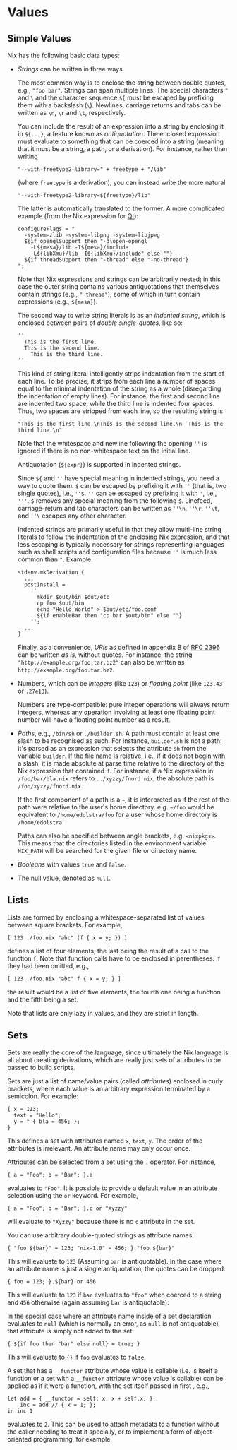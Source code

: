 # Values

## Simple Values

Nix has the following basic data types:

  - *Strings* can be written in three ways.
    
    The most common way is to enclose the string between double quotes,
    e.g., `"foo bar"`. Strings can span multiple lines. The special
    characters `"` and `\` and the character sequence `${` must be
    escaped by prefixing them with a backslash (`\`). Newlines, carriage
    returns and tabs can be written as `\n`, `\r` and `\t`,
    respectively.
    
    You can include the result of an expression into a string by
    enclosing it in `${...}`, a feature known as *antiquotation*. The
    enclosed expression must evaluate to something that can be coerced
    into a string (meaning that it must be a string, a path, or a
    derivation). For instance, rather than writing
    
        "--with-freetype2-library=" + freetype + "/lib"
    
    (where `freetype` is a derivation), you can instead write the more
    natural
    
        "--with-freetype2-library=${freetype}/lib"
    
    The latter is automatically translated to the former. A more
    complicated example (from the Nix expression for
    [Qt](http://www.trolltech.com/products/qt)):
    
        configureFlags = "
          -system-zlib -system-libpng -system-libjpeg
          ${if openglSupport then "-dlopen-opengl
            -L${mesa}/lib -I${mesa}/include
            -L${libXmu}/lib -I${libXmu}/include" else ""}
          ${if threadSupport then "-thread" else "-no-thread"}
        ";
    
    Note that Nix expressions and strings can be arbitrarily nested; in
    this case the outer string contains various antiquotations that
    themselves contain strings (e.g., `"-thread"`), some of which in
    turn contain expressions (e.g., `${mesa}`).
    
    The second way to write string literals is as an *indented string*,
    which is enclosed between pairs of *double single-quotes*, like so:
    
        ''
          This is the first line.
          This is the second line.
            This is the third line.
        ''
    
    This kind of string literal intelligently strips indentation from
    the start of each line. To be precise, it strips from each line a
    number of spaces equal to the minimal indentation of the string as a
    whole (disregarding the indentation of empty lines). For instance,
    the first and second line are indented two space, while the third
    line is indented four spaces. Thus, two spaces are stripped from
    each line, so the resulting string is
    
        "This is the first line.\nThis is the second line.\n  This is the third line.\n"
    
    Note that the whitespace and newline following the opening `''` is
    ignored if there is no non-whitespace text on the initial line.
    
    Antiquotation (`${expr}`) is supported in indented strings.
    
    Since `${` and `''` have special meaning in indented strings, you
    need a way to quote them. `$` can be escaped by prefixing it with
    `''` (that is, two single quotes), i.e., `''$`. `''` can be escaped
    by prefixing it with `'`, i.e., `'''`. `$` removes any special
    meaning from the following `$`. Linefeed, carriage-return and tab
    characters can be written as `''\n`, `''\r`, `''\t`, and `''\`
    escapes any other character.
    
    Indented strings are primarily useful in that they allow multi-line
    string literals to follow the indentation of the enclosing Nix
    expression, and that less escaping is typically necessary for
    strings representing languages such as shell scripts and
    configuration files because `''` is much less common than `"`.
    Example:
    
        stdenv.mkDerivation {
          ...
          postInstall =
            ''
              mkdir $out/bin $out/etc
              cp foo $out/bin
              echo "Hello World" > $out/etc/foo.conf
              ${if enableBar then "cp bar $out/bin" else ""}
            '';
          ...
        }
    
    Finally, as a convenience, *URIs* as defined in appendix B of
    [RFC 2396](http://www.ietf.org/rfc/rfc2396.txt) can be written *as
    is*, without quotes. For instance, the string
    `"http://example.org/foo.tar.bz2"` can also be written as
    `http://example.org/foo.tar.bz2`.

  - Numbers, which can be *integers* (like `123`) or *floating point*
    (like `123.43` or `.27e13`).
    
    Numbers are type-compatible: pure integer operations will always
    return integers, whereas any operation involving at least one
    floating point number will have a floating point number as a result.

  - *Paths*, e.g., `/bin/sh` or `./builder.sh`. A path must contain at
    least one slash to be recognised as such. For instance, `builder.sh`
    is not a path: it's parsed as an expression that selects the
    attribute `sh` from the variable `builder`. If the file name is
    relative, i.e., if it does not begin with a slash, it is made
    absolute at parse time relative to the directory of the Nix
    expression that contained it. For instance, if a Nix expression in
    `/foo/bar/bla.nix` refers to `../xyzzy/fnord.nix`, the absolute path
    is `/foo/xyzzy/fnord.nix`.
    
    If the first component of a path is a `~`, it is interpreted as if
    the rest of the path were relative to the user's home directory.
    e.g. `~/foo` would be equivalent to `/home/edolstra/foo` for a user
    whose home directory is `/home/edolstra`.
    
    Paths can also be specified between angle brackets, e.g.
    `<nixpkgs>`. This means that the directories listed in the
    environment variable `NIX_PATH` will be searched for the given file
    or directory name.

  - *Booleans* with values `true` and `false`.

  - The null value, denoted as `null`.

## Lists

Lists are formed by enclosing a whitespace-separated list of values
between square brackets. For example,

    [ 123 ./foo.nix "abc" (f { x = y; }) ]

defines a list of four elements, the last being the result of a call to
the function `f`. Note that function calls have to be enclosed in
parentheses. If they had been omitted, e.g.,

    [ 123 ./foo.nix "abc" f { x = y; } ]

the result would be a list of five elements, the fourth one being a
function and the fifth being a set.

Note that lists are only lazy in values, and they are strict in length.

## Sets

Sets are really the core of the language, since ultimately the Nix
language is all about creating derivations, which are really just sets
of attributes to be passed to build scripts.

Sets are just a list of name/value pairs (called *attributes*) enclosed
in curly brackets, where each value is an arbitrary expression
terminated by a semicolon. For example:

    { x = 123;
      text = "Hello";
      y = f { bla = 456; };
    }

This defines a set with attributes named `x`, `text`, `y`. The order of
the attributes is irrelevant. An attribute name may only occur once.

Attributes can be selected from a set using the `.` operator. For
instance,

    { a = "Foo"; b = "Bar"; }.a

evaluates to `"Foo"`. It is possible to provide a default value in an
attribute selection using the `or` keyword. For example,

    { a = "Foo"; b = "Bar"; }.c or "Xyzzy"

will evaluate to `"Xyzzy"` because there is no `c` attribute in the set.

You can use arbitrary double-quoted strings as attribute names:

    { "foo ${bar}" = 123; "nix-1.0" = 456; }."foo ${bar}"

This will evaluate to `123` (Assuming `bar` is antiquotable). In the
case where an attribute name is just a single antiquotation, the quotes
can be dropped:

    { foo = 123; }.${bar} or 456 

This will evaluate to `123` if `bar` evaluates to `"foo"` when coerced
to a string and `456` otherwise (again assuming `bar` is antiquotable).

In the special case where an attribute name inside of a set declaration
evaluates to `null` (which is normally an error, as `null` is not
antiquotable), that attribute is simply not added to the set:

    { ${if foo then "bar" else null} = true; }

This will evaluate to `{}` if `foo` evaluates to `false`.

A set that has a `__functor` attribute whose value is callable (i.e. is
itself a function or a set with a `__functor` attribute whose value is
callable) can be applied as if it were a function, with the set itself
passed in first , e.g.,

    let add = { __functor = self: x: x + self.x; };
        inc = add // { x = 1; };
    in inc 1

evaluates to `2`. This can be used to attach metadata to a function
without the caller needing to treat it specially, or to implement a form
of object-oriented programming, for example.
